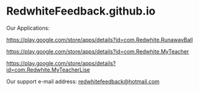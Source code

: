 # RedwhiteFeedback.github.io

Our Applications:

https://play.google.com/store/apps/details?id=com.Redwhite.RunawayBall

https://play.google.com/store/apps/details?id=com.Redwhite.MyTeacher

https://play.google.com/store/apps/details?id=com.Redwhite.MyTeacherLise

Our support e-mail address:
redwhitefeedback@hotmail.com
